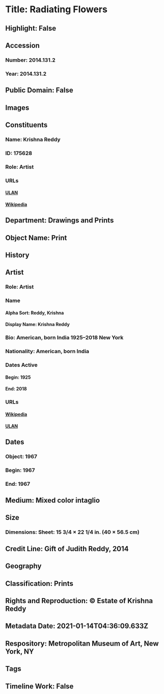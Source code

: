# Title: Radiating Flowers
## Highlight: False
## Accession
### Number: 2014.131.2
### Year: 2014.131.2
## Public Domain: False
## Images
## Constituents
### Name: Krishna Reddy
### ID: 175628
### Role: Artist
### URLs
#### [ULAN](http://vocab.getty.edu/page/ulan/500122632)
#### [Wikipedia](https://www.wikidata.org/wiki/Q629054)
## Department: Drawings and Prints
## Object Name: Print
## History
## Artist
### Role: Artist
### Name
#### Alpha Sort: Reddy, Krishna
#### Display Name: Krishna Reddy
### Bio: American, born India 1925–2018 New York
### Nationality: American, born India
### Dates Active
#### Begin: 1925
#### End: 2018
### URLs
#### [Wikipedia](https://www.wikidata.org/wiki/Q629054)
#### [ULAN](http://vocab.getty.edu/page/ulan/500122632)
## Dates
### Object: 1967
### Begin: 1967
### End: 1967
## Medium: Mixed color intaglio
## Size
### Dimensions: Sheet: 15 3/4 × 22 1/4 in. (40 × 56.5 cm)
## Credit Line: Gift of Judith Reddy, 2014
## Geography
## Classification: Prints
## Rights and Reproduction: © Estate of Krishna Reddy
## Metadata Date: 2021-01-14T04:36:09.633Z
## Respository: Metropolitan Museum of Art, New York, NY
## Tags
## Timeline Work: False